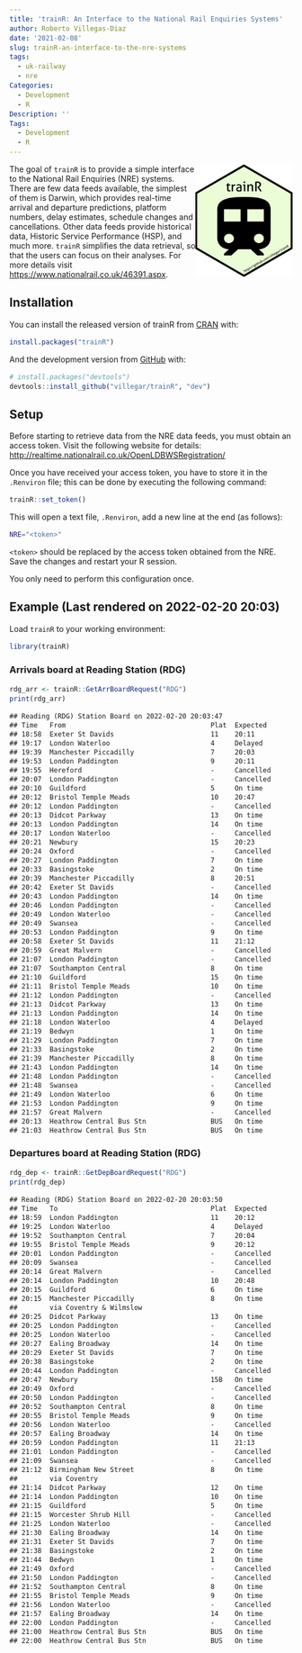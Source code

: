 ```yaml
---
title: 'trainR: An Interface to the National Rail Enquiries Systems'
author: Roberto Villegas-Diaz
date: '2021-02-08'
slug: trainR-an-interface-to-the-nre-systems
tags:
  - uk-railway
  - nre
Categories:
  - Development
  - R
Description: ''
Tags:
  - Development
  - R
---
```


<img src="https://raw.githubusercontent.com/villegar/trainR/main/inst/images/logo.png" alt="logo" align="right" height=200px/>

The goal of `trainR` is to provide a simple interface to the 
National Rail Enquiries (NRE) systems. There are few data feeds 
available, the simplest of them is Darwin, which provides real-time 
arrival and departure predictions, platform numbers, delay estimates, 
schedule changes and cancellations. Other data feeds provide historical 
data, Historic Service Performance (HSP), and much more. `trainR` 
simplifies the data retrieval, so that the users can focus on their 
analyses. For more details visit 
https://www.nationalrail.co.uk/46391.aspx.

## Installation

You can install the released version of trainR from [CRAN](https://CRAN.R-project.org) with:

``` r
install.packages("trainR")
```

And the development version from [GitHub](https://github.com/) with:

``` r
# install.packages("devtools")
devtools::install_github("villegar/trainR", "dev")
```

## Setup
Before starting to retrieve data from the NRE data feeds, you must obtain an access token. 
Visit the following website for details: http://realtime.nationalrail.co.uk/OpenLDBWSRegistration/

Once you have received your access token, you have to store it in the `.Renviron` file; this can be 
done by executing the following command:


```r
trainR::set_token()
```

This will open a text file, `.Renviron`, add a new line at the end (as follows):

```bash
NRE="<token>"
```

`<token>` should be replaced by the access token obtained from the NRE. Save the changes and restart 
your R session.

You only need to perform this configuration once.

## Example (Last rendered on 2022-02-20 20:03)

Load `trainR` to your working environment:

```r
library(trainR)
```

### Arrivals board at Reading Station (RDG)


```r
rdg_arr <- trainR::GetArrBoardRequest("RDG")
print(rdg_arr)
```

```
## Reading (RDG) Station Board on 2022-02-20 20:03:47
## Time   From                                    Plat  Expected
## 18:58  Exeter St Davids                        11    20:11
## 19:17  London Waterloo                         4     Delayed
## 19:39  Manchester Piccadilly                   7     20:03
## 19:53  London Paddington                       9     20:11
## 19:55  Hereford                                -     Cancelled
## 20:07  London Paddington                       -     Cancelled
## 20:10  Guildford                               5     On time
## 20:12  Bristol Temple Meads                    10    20:47
## 20:12  London Paddington                       -     Cancelled
## 20:13  Didcot Parkway                          13    On time
## 20:13  London Paddington                       14    On time
## 20:17  London Waterloo                         -     Cancelled
## 20:21  Newbury                                 15    20:23
## 20:24  Oxford                                  -     Cancelled
## 20:27  London Paddington                       7     On time
## 20:33  Basingstoke                             2     On time
## 20:39  Manchester Piccadilly                   8     20:51
## 20:42  Exeter St Davids                        -     Cancelled
## 20:43  London Paddington                       14    On time
## 20:46  London Paddington                       -     Cancelled
## 20:49  London Waterloo                         -     Cancelled
## 20:49  Swansea                                 -     Cancelled
## 20:53  London Paddington                       9     On time
## 20:58  Exeter St Davids                        11    21:12
## 20:59  Great Malvern                           -     Cancelled
## 21:07  London Paddington                       -     Cancelled
## 21:07  Southampton Central                     8     On time
## 21:10  Guildford                               15    On time
## 21:11  Bristol Temple Meads                    10    On time
## 21:12  London Paddington                       -     Cancelled
## 21:13  Didcot Parkway                          13    On time
## 21:13  London Paddington                       14    On time
## 21:18  London Waterloo                         4     Delayed
## 21:19  Bedwyn                                  1     On time
## 21:29  London Paddington                       7     On time
## 21:33  Basingstoke                             2     On time
## 21:39  Manchester Piccadilly                   8     On time
## 21:43  London Paddington                       14    On time
## 21:48  London Paddington                       -     Cancelled
## 21:48  Swansea                                 -     Cancelled
## 21:49  London Waterloo                         6     On time
## 21:53  London Paddington                       9     On time
## 21:57  Great Malvern                           -     Cancelled
## 20:13  Heathrow Central Bus Stn                BUS   On time
## 21:03  Heathrow Central Bus Stn                BUS   On time
```

### Departures board at Reading Station (RDG)


```r
rdg_dep <- trainR::GetDepBoardRequest("RDG")
print(rdg_dep)
```

```
## Reading (RDG) Station Board on 2022-02-20 20:03:50
## Time   To                                      Plat  Expected
## 18:59  London Paddington                       11    20:12
## 19:25  London Waterloo                         4     Delayed
## 19:52  Southampton Central                     7     20:04
## 19:55  Bristol Temple Meads                    9     20:12
## 20:01  London Paddington                       -     Cancelled
## 20:09  Swansea                                 -     Cancelled
## 20:14  Great Malvern                           -     Cancelled
## 20:14  London Paddington                       10    20:48
## 20:15  Guildford                               6     On time
## 20:15  Manchester Piccadilly                   8     On time
##        via Coventry & Wilmslow                 
## 20:25  Didcot Parkway                          13    On time
## 20:25  London Paddington                       -     Cancelled
## 20:25  London Waterloo                         -     Cancelled
## 20:27  Ealing Broadway                         14    On time
## 20:29  Exeter St Davids                        7     On time
## 20:38  Basingstoke                             2     On time
## 20:44  London Paddington                       -     Cancelled
## 20:47  Newbury                                 15B   On time
## 20:49  Oxford                                  -     Cancelled
## 20:50  London Paddington                       -     Cancelled
## 20:52  Southampton Central                     8     On time
## 20:55  Bristol Temple Meads                    9     On time
## 20:56  London Waterloo                         -     Cancelled
## 20:57  Ealing Broadway                         14    On time
## 20:59  London Paddington                       11    21:13
## 21:01  London Paddington                       -     Cancelled
## 21:09  Swansea                                 -     Cancelled
## 21:12  Birmingham New Street                   8     On time
##        via Coventry                            
## 21:14  Didcot Parkway                          12    On time
## 21:14  London Paddington                       10    On time
## 21:15  Guildford                               5     On time
## 21:15  Worcester Shrub Hill                    -     Cancelled
## 21:25  London Waterloo                         -     Cancelled
## 21:30  Ealing Broadway                         14    On time
## 21:31  Exeter St Davids                        7     On time
## 21:38  Basingstoke                             2     On time
## 21:44  Bedwyn                                  1     On time
## 21:49  Oxford                                  -     Cancelled
## 21:50  London Paddington                       -     Cancelled
## 21:52  Southampton Central                     8     On time
## 21:55  Bristol Temple Meads                    9     On time
## 21:56  London Waterloo                         -     Cancelled
## 21:57  Ealing Broadway                         14    On time
## 22:00  London Paddington                       -     Cancelled
## 21:00  Heathrow Central Bus Stn                BUS   On time
## 22:00  Heathrow Central Bus Stn                BUS   On time
```
